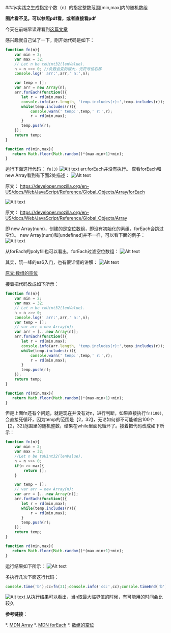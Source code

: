 ###js实践之生成指定个数（n）的指定整数范围[min,max]内的随机数组


**图片看不见，可以参照pdf看，或者直接看pdf**

今天在前端早读课看到[这篇文章](http://mp.weixin.qq.com/s?__biz=MjM5MTA1MjAxMQ==&mid=2651226104&idx=1&sn=295ca768d34ff64fe84051cd3f4f8621&chksm=bd49a67c8a3e2f6aeba91b3dc06f61136b678d305710f6076d034d18365a125064ab4bff7d40&mpshare=1&scene=23&srcid=03073Ff6ATYDayP7TXIE3fcU#rd])

感兴趣就自己试了一下，刚开始代码是如下：
```javascript
function fn(n){
    var min = 2;
    var max = 32;
    // Let n be toUint32(lenValue).
    n = n >>> 0; //负数会变的很大，无符号位右移
    console.log(' arr:',arr,' n:',n);

    var temp = [];
    var arr = new Array(n);
    arr.forEach(function(){
       let r = rd(min,max);
       console.info(arr.length, 'temp.includes(r):',temp.includes(r));
       while(temp.includes(r)){
           console.warn(' temp:',temp,' r:',r);
           r = rd(min,max);
       }
       temp.push(r);
    });
    return temp;
}

function rd(min,max){
   return Math.floor(Math.random()*(max-min+1)+min);
}
```
运行下面这行代码：
`fn(3)`
![Alt text](./1488878113084.png)
arr.forEach并没有执行。
查看forEach和new Array看到有下面2处描述：
![Alt text](./1488878259982.png)

原文：
https://developer.mozilla.org/en-US/docs/Web/JavaScript/Reference/Global_Objects/Array/forEach



![Alt text](./1488878346130.png)


原文：
https://developer.mozilla.org/en-US/docs/Web/JavaScript/Reference/Global_Objects/Array


即 new Array(num)，创建的是空位数组，即没有初始化的素组，forEach会跳过空位。 new Array(num)和[undefined]并不一样，可以看下面的例子：
![Alt text](./1488880666215.png)


从forEach的polyfill也可以看出，forEach过滤空位数组：
![Alt text](./1488884993499.png)




其实，阮一峰的es6入门，也有很详情的讲解：
![Alt text](./1488885046256.png)

[原文:数组的空位](http://es6.ruanyifeng.com/#docs/array#数组的空位) 

接着把代码改成如下所示：
``` javascript
function fn(n){
    var min = 2;
    var max = 32;
    // Let n be toUint32(lenValue).
    n = n >>> 0;
    console.log(' arr:',arr,' n:',n);
    var temp = [];
    // var arr = new Array(n);
    var arr = [...new Array(n)];
    arr.forEach(function(){
       let r = rd(min,max);
       console.info(arr.length, 'temp.includes(r):',temp.includes(r));
       while(temp.includes(r)){
           console.warn(' temp:',temp,' r:',r);
           r = rd(min,max);
       }
       temp.push(r);
    });
    return temp;
}

function rd(min,max){
   return Math.floor(Math.random()*(max-min+1)+min);
}
```
但是上面fn还有个问题，就是现在并没有对n，进行判断，如果直接执行`fn(100)`,会直接死循环，因为temp的范围是【2，32】，无论如何都不可能输出100个【2，32]范围里的随机整数，结果在while里面死循环了。接着把代码改成如下所示：
```javascript
function fn(n){
    var min = 2;
    var max = 32;
    //Let n be toUint32(lenValue).
    n = n >>> 0;
    if(n >= max){
        return [];
    }

    var temp = [];
    // var arr = new Array(n);
    var arr = [...new Array(n)];
    arr.forEach(function(){
       let r = rd(min,max);
       while(temp.includes(r)){
           r = rd(min,max);
       }
       temp.push(r);
    });
    return temp;
}

function rd(min,max){
   return Math.floor(Math.random()*(max-min+1)+min);
}
```
运行结果如下所示：
![Alt text](./1488887562311.png)

多执行几次下面这行代码：
```javascript
console.time('b');cc=fn(31);console.info('cc:',cc);console.timeEnd('b')
```

![Alt text](./1488888090676.png)
从执行结果可以看出，当n取最大临界值的时候，有可能用的时间会比较久







**参考链接**：

*. [MDN Array][1] 
*. [MDN forEach][2] 
*. [数组的空位][3] 

[1]:https://developer.mozilla.org/en-US/docs/Web/JavaScript/Reference/Global_Objects/Array        "MDN Array"
[2]:https://developer.mozilla.org/en-US/docs/Web/JavaScript/Reference/Global_Objects/Array/forEach  "MDN forEach"
[3]:http://es6.ruanyifeng.com/#docs/array#数组的空位    "数组的空位"